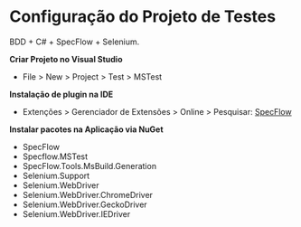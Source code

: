 Configuração do Projeto de Testes
=======================
BDD + C# + SpecFlow + Selenium.



**Criar Projeto no Visual Studio**
- File > New > Project > Test > MSTest



**Instalação de plugin na IDE**
- Extenções > Gerenciador de Extensões > Online > Pesquisar: [SpecFlow](https://marketplace.visualstudio.com/items?itemName=TechTalkSpecFlowTeam.SpecFlowForVisualStudio)



**Instalar pacotes na Aplicação via NuGet**
- SpecFlow
- Specflow.MSTest
- SpecFlow.Tools.MsBuild.Generation
- Selenium.Support
- Selenium.WebDriver
- Selenium.WebDriver.ChromeDriver
- Selenium.WebDriver.GeckoDriver
- Selenium.WebDriver.IEDriver
